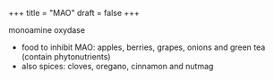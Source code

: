 +++
title = "MAO"
draft = false
+++

monoamine oxydase

-   food to inhibit MAO: apples, berries, grapes, onions and green tea (contain phytonutrients)
-   also spices: cloves, oregano, cinnamon and nutmag
